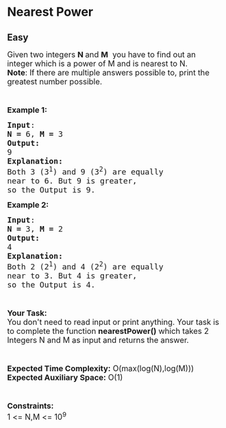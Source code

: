 # Nearest Power
## Easy
<div class="problems_problem_content__Xm_eO"><p><span style="font-size:18px">Given two integers <strong>N </strong>and <strong>M</strong> &nbsp;you have to find out an integer which is a power of M and is nearest to N.<br>
<strong>Note</strong>: If there are multiple answers possible to, print the greatest number possible.</span></p>

<p>&nbsp;</p>

<p><span style="font-size:18px"><strong>Example 1:</strong></span></p>

<pre><span style="font-size:18px"><strong>Input</strong>:</span>
<span style="font-size:18px"><strong>N = </strong>6, <strong>M = </strong>3</span>
<span style="font-size:18px"><strong>Output:</strong></span>
<span style="font-size:18px">9</span>
<span style="font-size:18px"><strong>Explanation:</strong></span>
<span style="font-size:18px">Both 3 (3<sup>1</sup>) and 9 (3<sup>2</sup>) are equally
near to 6. But 9 is greater,
so the Output is 9.</span></pre>

<p><span style="font-size:18px"><strong>Example 2:</strong></span></p>

<pre><span style="font-size:18px"><strong>Input</strong>:</span>
<span style="font-size:18px"><strong>N = </strong>3, <strong>M = </strong>2</span>
<span style="font-size:18px"><strong>Output:</strong></span>
<span style="font-size:18px">4</span>
<span style="font-size:18px"><strong>Explanation:</strong></span>
<span style="font-size:18px">Both 2 (2<sup>1</sup>) and 4 (2<sup>2</sup>) are equally
near to 3. But 4 is greater,
so the Output is 4.</span></pre>

<p>&nbsp;</p>

<p><span style="font-size:18px"><strong>Your Task:</strong><br>
You don't need to read input or print anything. Your task is to complete the function <strong>nearestPower()</strong> which takes 2 Integers N and M as input and returns the answer.</span></p>

<p>&nbsp;</p>

<p><span style="font-size:18px"><strong>Expected Time Complexity:</strong> O(max(log(N),log(M)))<br>
<strong>Expected Auxiliary Space:</strong> O(1)</span></p>

<p>&nbsp;</p>

<p><span style="font-size:18px"><strong>Constraints:</strong></span><br>
<span style="font-size:18px">1 &lt;= N,M &lt;= 10<sup>9</sup></span></p>
</div>